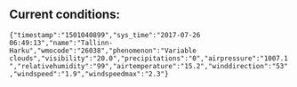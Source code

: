 ## Current conditions: 
 ``` {"timestamp":"1501040899","sys_time":"2017-07-26 06:49:13","name":"Tallinn-Harku","wmocode":"26038","phenomenon":"Variable clouds","visibility":"20.0","precipitations":"0","airpressure":"1007.1","relativehumidity":"99","airtemperature":"15.2","winddirection":"53","windspeed":"1.9","windspeedmax":"2.3"} ```
